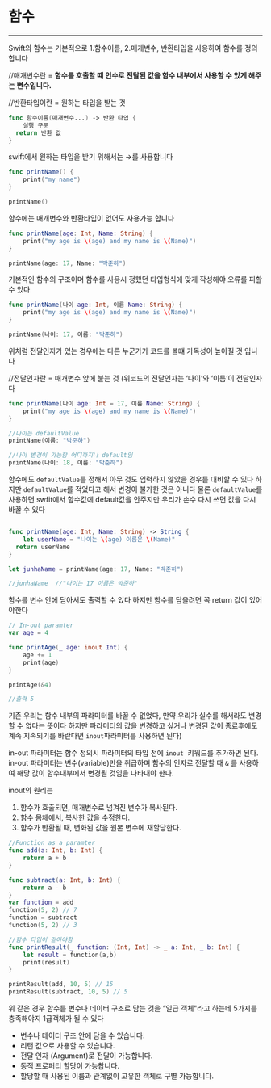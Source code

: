 # 함수
---
Swift의 함수는 기본적으로 1.함수이름, 2.매개변수, 반환타입을 사용하여 함수를 정의합니다

//매개변수란 = **함수를 호출할 때 인수로 전달된 값을 함수 내부에서 사용할 수 있게 해주는 변수입니다.**

//반환타입이란 = 원하는 타입을 받는 것

```swift
func 함수이름(매개변수...) -> 반환 타입 {
    실행 구문
  return 반환 값
}
```

swift에서 원하는 타입을 받기 위해서는 →를 사용합니다

```swift
func printName() {
    print("my name")
}

printName()
```

함수에는 매개변수와 반환타입이 없어도 사용가능 합니다

```swift
func printName(age: Int, Name: String) {
    print("my age is \(age) and my name is \(Name)")
}

printName(age: 17, Name: "박준하")
```

기본적인 함수의 구조이며 함수를 사용시 정했던 타입형식에 맞게 작성해야 오류를 피할 수 있다

```swift
func printName(나이 age: Int, 이름 Name: String) {
    print("my age is \(age) and my name is \(Name)")
}

printName(나이: 17, 이름: "박준하")
```

위처럼 전달인자가 있는 경우에는 다른 누군가가 코드를 볼떄 가독성이 높아질 것 입니다

//전달인자란 = 매개변수 앞에 붙는 것 (위코드의 전달인자는 ‘나이’와 ‘이름’이 전달인자다

```swift
func printName(나이 age: Int = 17, 이름 Name: String) {
    print("my age is \(age) and my name is \(Name)")
}

//나이는 defaultValue
printName(이름: "박준하")

//나이 변경이 가능함 어디까지나 default임
printName(나이: 18, 이름: "박준하")
```

함수에도 `defaultValue`를 정해서 아무 것도 입력하지 않았을 경우를 대비할 수 있다 하지만 `defaultValue`를 적었다고 해서 변경이 불가한 것은 아니다 물론 `defaultValue`를 사용하면 swfit에서 함수값에 default값을 안주지만 우리가 손수 다시 쓰면 값을 다시 바꿀 수 있다

```swift

func printName(age: Int, Name: String) -> String {
    let userName = "나이는 \(age) 이름은 \(Name)"
  return userName
}

let junhaName = printName(age: 17, Name: "박준하")

//junhaName  //"나이는 17 이름은 박준하"
```

 함수를 변수 안에 담아서도 출력할 수 있다 하지만 함수를 담을려면 꼭 return 값이 있어야한다

```swift
// In-out paramter
var age = 4

func printAge(_ age: inout Int) {
    age += 1
    print(age)
}

printAge(&4)

//출력 5
```

기존 우리는 함수 내부의 파라미터를 바꿀 수 없었다, 만약 우리가 실수를 해서라도 변경할 수 없다는 뜻이다
하지만 파라미터의 값을 변경하고 싶거나 변경된 값이 종료후에도 계속 지속되기를 바란다면 `inout`파라미터를 사용하면 된다)

in-out 파라미터는 함수 정의시 파라미터의 타입 전에 `inout`
 키워드를 추가하면 된다. in-out 파라미터는 변수(variable)만을 취급하며 함수의 인자로 전달할 때 `&`
를 사용하여 해당 값이 함수내부에서 변경될 것임을 나타내야 한다.

inout의 원리는 

1. 함수가 호출되면, 매개변수로 넘겨진 변수가 복사된다.
2. 함수 몸체에서, 복사한 값을 수정한다.
3. 함수가 반환될 때, 변화된 값을 원본 변수에 재할당한다.

```swift
//Function as a paramter
func add(a: Int, b: Int) {
    return a + b
}

func subtract(a: Int, b: Int) {
    return a - b
}
var function = add
function(5, 2) // 7
function = subtract
function(5, 2) // 3

//함수 타입이 같아야함
func printResult(_ function: (Int, Int) -> _ a: Int, _ b: Int) {
    let result = function(a,b)
    print(result)
}

printResult(add, 10, 5) // 15
printResult(subtract, 10, 5) // 5
```

위 같은 경우 함수를 변수나 데이터 구조로 담는 것을 “일급 객체"라고 하는데 5가지를 충족해야지 1급객체가 될 수 있다

- 변수나 데이터 구조 안에 담을 수 있습니다.
- 리턴 값으로 사용할 수 있습니다.
- 전달 인자 (Argument)로 전달이 가능합니다.
- 동적 프로퍼티 할당이 가능합니다.
- 할당할 때 사용된 이름과 관계없이 고유한 객체로 구별 가능합니다.
